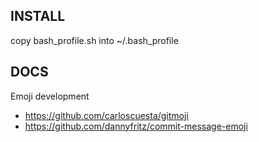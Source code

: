 INSTALL
-------

copy bash_profile.sh into ~/.bash_profile

DOCS
----

Emoji development
- https://github.com/carloscuesta/gitmoji
- https://github.com/dannyfritz/commit-message-emoji
